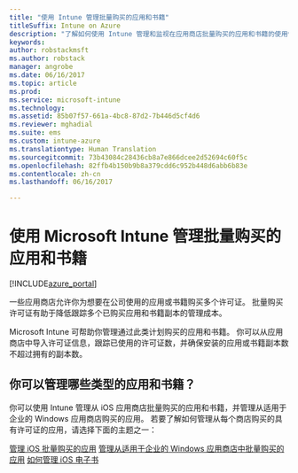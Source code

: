 ```yaml
---
title: "使用 Intune 管理批量购买的应用和书籍"
titleSuffix: Intune on Azure
description: "了解如何使用 Intune 管理和监视在应用商店批量购买的应用和书籍的使用情况。"
keywords: 
author: robstackmsft
ms.author: robstack
manager: angrobe
ms.date: 06/16/2017
ms.topic: article
ms.prod: 
ms.service: microsoft-intune
ms.technology: 
ms.assetid: 85b07f57-661a-4bc8-87d2-7b446d5cf4d6
ms.reviewer: mghadial
ms.suite: ems
ms.custom: intune-azure
ms.translationtype: Human Translation
ms.sourcegitcommit: 73b43084c28436cb8a7e866dcee2d52694c60f5c
ms.openlocfilehash: 82ffb4b150b9b8a379cdd6c952b448d6abb6b83e
ms.contentlocale: zh-cn
ms.lasthandoff: 06/16/2017

---
```


# <a name="manage-volume-purchased-apps-and-books-with-microsoft-intune"></a>使用 Microsoft Intune 管理批量购买的应用和书籍

[!INCLUDE[azure_portal](./includes/azure_portal.md)]

一些应用商店允许你为想要在公司使用的应用或书籍购买多个许可证。 批量购买许可证有助于降低跟踪多个已购买应用和书籍副本的管理成本。

Microsoft Intune 可帮助你管理通过此类计划购买的应用和书籍。 你可以从应用商店中导入许可证信息，跟踪已使用的许可证数，并确保安装的应用或书籍副本数不超过拥有的副本数。

## <a name="which-types-of-apps-and-books-can-you-manage"></a>你可以管理哪些类型的应用和书籍？

你可以使用 Intune 管理从 iOS 应用商店批量购买的应用和书籍，并管理从适用于企业的 Windows 应用商店购买的应用。 若要了解如何管理从每个商店购买的具有许可证的应用，请选择下面的主题之一：

[管理 iOS 批量购买的应用](vpp-apps-ios.md)
[管理从适用于企业的 Windows 应用商店中批量购买的应用](windows-store-for-business.md)
[如何管理 iOS 电子书](vpp-ebooks-ios.md)


